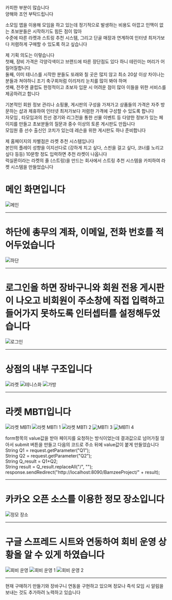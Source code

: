 카피한 부분이 많습니다  
양해와 조언 부탁드립니다

소모임 앱을 이용해 모임을 하고 있는데 정기적으로 발생하는 비용도 아깝고 인맥이 없는 초보분들은 시작하기도 힘든 점이 많아  
수준에 따른 라켓과 스트링 추천 시스템, 그리고 단골 매장과 연계하여 인터넷 최저가보다 저렴하게 구매할 수 있도록 하고 싶습니다

제 기획 의도는 이렇습니다  
첫째, 장비 가격은 각양각색이고 브랜드에 따른 장단점도 있다 하니 테린이는 머리가 어질어질합니다  
둘째, 이미 테니스를 시작한 분들도 또래와 칠 곳은 많지 않고 최소 20살 이상 차이나는 분들과 쳐야하니 조기 축구회처럼 이리저리 눈치를 많이 봐야 하며  
셋째, 전주엔 클럽도 한정적이고 초보자 입문 시 어려운 점이 많아 이들을 위한 서비스를 제공하려고 합니다

기본적인 회원 정보 관리나 쇼핑몰, 게시판의 구성을 가져가고 상품들의 가격은 자주 방문하는 샵과 제휴하여 인터넷 최저가보다 저렴한 가격에 구성할 수 있도록 합니다  
자모임 , 타모임과의 친선 경기와 리그전을 통한 선물 이벤트 등 다양한 정보가 있는 페이지를 만들고 초보분들의 질문과 중수 이상의 토론 게시판도 만듭니다  
모임원 중 선수 출신인 코치가 있는데 레슨을 위한 게시판도 하나 준비합니다

제 홈페이지의 차별점은 라켓 추천 시스템입니다  
본인의 플레이 성향을 이지선다로 (강하게 치고 싶다, 스핀을 걸고 싶다, 코너를 노리고 싶다 등등) 10문항 정도 입력하면 추천 라켓이 나옵니다  
럭실론이라는 라켓의 줄 (스트링)을 만드는 회사에서 스트링 추천 시스템을 카피하여 라켓 시스템을 만들었습니다

# 메인 화면입니다
![메인](https://user-images.githubusercontent.com/84412265/132436872-9efd63ea-b4ff-41f1-9ca4-989202e7eb88.png)
***

# 하단에 총무의 계좌, 이메일, 전화 번호를 적어두었습니다
![하단](https://user-images.githubusercontent.com/84412265/132436898-4940a6f0-f5d0-4d55-8eef-4885909d78c9.png)
***

# 로그인을 하면 장바구니와 회원 전용 게시판이 나오고 비회원이 주소창에 직접 입력하고 들어가지 못하도록 인터셉터를 설정해두었습니다
![로그인](https://user-images.githubusercontent.com/84412265/132436869-4bc9df08-88ec-45c2-b405-5c4ad8d33201.png)
***

# 상점의 내부 구조입니다
![라켓](https://user-images.githubusercontent.com/84412265/132436858-c11dba99-6736-4557-a37b-b9a6668b96f3.png)
![테니스화](https://user-images.githubusercontent.com/84412265/132436889-ee689ddc-8609-45f7-af94-1436a0ca8046.png)
![가방](https://user-images.githubusercontent.com/84412265/132436779-bd790e71-30c8-4823-8a12-ea961f4c33d8.png)
***  

# 라켓 MBTI입니다
![라켓 MBTI](https://user-images.githubusercontent.com/84412265/132436845-d0848371-258f-40bd-b780-2aec0d9ac655.png)
![라켓 MBTI 1](https://user-images.githubusercontent.com/84412265/132436822-43ede248-4c6b-4995-b132-bffcd34d68f7.png)
![라켓 MBTI 2](https://user-images.githubusercontent.com/84412265/132436831-e7279662-f700-4bb3-b0fd-c439092c3506.png)
![MBTI 3](https://user-images.githubusercontent.com/84412265/132780939-a5f933f4-d309-43ee-a6e4-425dceccbec9.png)
![MBTI 4](https://user-images.githubusercontent.com/84412265/132780943-2245d050-1cf8-4153-a15e-e4957390f4bb.png)


form항목의 value값을 받아 페이지를 요청하는 방식이었는데 결과값으로 넘어가질 않아서 submit 버튼을 만들고 다음의 코드로 주소 뒤에 value값이 붙게 만들었습니다  
String Q1 = request.getParameter("Q1");  
String Q2 = request.getParameter("Q2");  
String Q_result = Q1+Q2;  
String result = Q_result.replaceAll("/", "");  
response.sendRedirect("http://localhost:8090/BamzeeProject/" + result);  
***  

# 카카오 오픈 소스를 이용한 정모 장소입니다
![정모 장소](https://user-images.githubusercontent.com/84412265/132436882-1fd8d998-8fca-45d9-aa01-0876025a5f79.png)
***

# 구글 스프레드 시트와 연동하여 회비 운영 상황을 알 수 있게 하였습니다
![회비 운영](https://user-images.githubusercontent.com/84412265/132436903-17a9ef3d-3acb-40c8-b110-1deea0193e2c.png)
![회비 운영 1](https://user-images.githubusercontent.com/84412265/132436907-244b584e-0351-43f7-a90a-5a50dd02a2b7.png)
![회비 운영 2](https://user-images.githubusercontent.com/84412265/132437469-9ddfe166-94ce-4fbb-8ea1-e62ebe1060d1.png)
***

현재 구매하기 만들기와 장바구니 연동을 구현하고 있으며 정모나 즉석 모임 시 알림을 보내는 것도 추가하려 노력하고 있습니다
